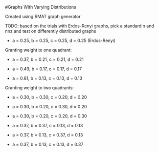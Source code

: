 #Graphs With Varying Distributions

Created using RMAT graph generator

TODO: based on the trials with Erdos-Renyi graphs, pick a standard n and nnz and test on differently distributed graphs

+ a = 0.25, b = 0.25, c = 0.25, d = 0.25 (Erdos-Renyi)

Granting weight to one quadrant:

+ a = 0.37, b = 0.21, c = 0.21, d = 0.21

+ a = 0.49, b = 0.17, c = 0.17, d = 0.17

+ a = 0.61, b = 0.13, c = 0.13, d = 0.13

Granting weight to two quadrants:

+ a = 0.30, b = 0.30, c = 0.20, d = 0.20

+ a = 0.30, b = 0.20, c = 0.30, d = 0.20

+ a = 0.30, b = 0.20, c = 0.20, d = 0.30

+ a = 0.37, b = 0.37, c = 0.13, d = 0.13

+ a = 0.37, b = 0.13, c = 0.37, d = 0.13

+ a = 0.37, b = 0.13, c = 0.13, d = 0.37

